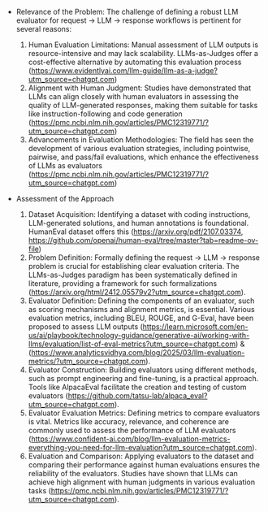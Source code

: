 - Relevance of the Problem: The challenge of defining a robust LLM evaluator for request → LLM → response workflows is pertinent for several reasons:
	1.	Human Evaluation Limitations: Manual assessment of LLM outputs is resource-intensive and may lack scalability. LLMs-as-Judges offer a cost-effective alternative by automating this evaluation process (https://www.evidentlyai.com/llm-guide/llm-as-a-judge?utm_source=chatgpt.com)
	2.	Alignment with Human Judgment: Studies have demonstrated that LLMs can align closely with human evaluators in assessing the quality of LLM-generated responses, making them suitable for tasks like instruction-following and code generation (https://pmc.ncbi.nlm.nih.gov/articles/PMC12319771/?utm_source=chatgpt.com)
	3.	Advancements in Evaluation Methodologies: The field has seen the development of various evaluation strategies, including pointwise, pairwise, and pass/fail evaluations, which enhance the effectiveness of LLMs as evaluators (https://pmc.ncbi.nlm.nih.gov/articles/PMC12319771/?utm_source=chatgpt.com)

- Assessment of the Approach
	1.	Dataset Acquisition: Identifying a dataset with coding instructions, LLM-generated solutions, and human annotations is foundational. HumanEval dataset offers this (https://arxiv.org/pdf/2107.03374, https://github.com/openai/human-eval/tree/master?tab=readme-ov-file)
	2.	Problem Definition: Formally defining the request → LLM → response problem is crucial for establishing clear evaluation criteria. The LLMs-as-Judges paradigm has been systematically defined in literature, providing a framework for such formalizations  (https://arxiv.org/html/2412.05579v2?utm_source=chatgpt.com).
	3.	Evaluator Definition: Defining the components of an evaluator, such as scoring mechanisms and alignment metrics, is essential. Various evaluation metrics, including BLEU, ROUGE, and G-Eval, have been proposed to assess LLM outputs (https://learn.microsoft.com/en-us/ai/playbook/technology-guidance/generative-ai/working-with-llms/evaluation/list-of-eval-metrics?utm_source=chatgpt.com) & (https://www.analyticsvidhya.com/blog/2025/03/llm-evaluation-metrics/?utm_source=chatgpt.com).
	4.	Evaluator Construction: Building evaluators using different methods, such as prompt engineering and fine-tuning, is a practical approach. Tools like AlpacaEval facilitate the creation and testing of custom evaluators (https://github.com/tatsu-lab/alpaca_eval?utm_source=chatgpt.com).
	5.	Evaluator Evaluation Metrics: Defining metrics to compare evaluators is vital. Metrics like accuracy, relevance, and coherence are commonly used to assess the performance of LLM evaluators (https://www.confident-ai.com/blog/llm-evaluation-metrics-everything-you-need-for-llm-evaluation?utm_source=chatgpt.com).
	6.	Evaluation and Comparison: Applying evaluators to the dataset and comparing their performance against human evaluations ensures the reliability of the evaluators. Studies have shown that LLMs can achieve high alignment with human judgments in various evaluation tasks (https://pmc.ncbi.nlm.nih.gov/articles/PMC12319771/?utm_source=chatgpt.com).